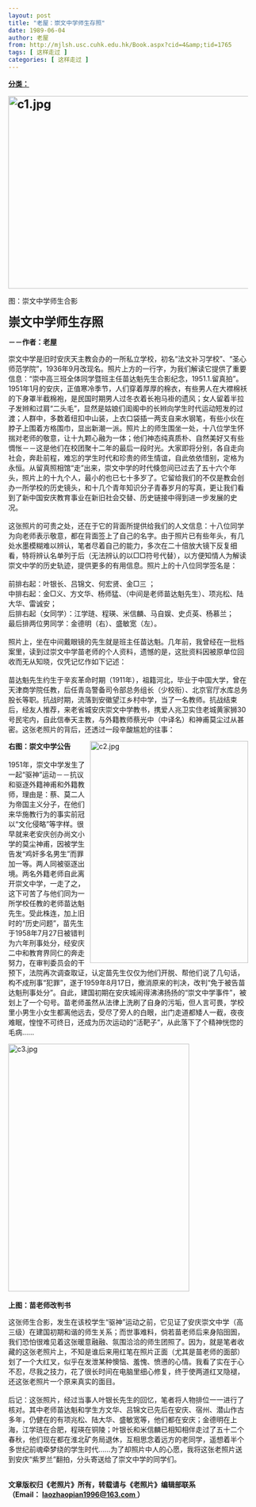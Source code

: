 ```yaml
---
layout: post
title: "老屋：崇文中学师生存照"
date: 1989-06-04
author: 老屋
from: http://mjlsh.usc.cuhk.edu.hk/Book.aspx?cid=4&amp;tid=1765
tags: [ 这样走过 ]
categories: [ 这样走过 ]
---
```


<div style="margin: 15px 10px 10px 0px;">
<div>
<span id="ctl00_ContentPlaceHolder1_chapter1_SubjectLabel" style="font-weight:bold;text-decoration:underline;">
   分类：
  </span>
</div>
<div>
<div>
</div>
<div style="MARGIN: 15px 10px 10px 0px">
<div>
<p>
<strong>
<font size="5">
<img align="top" alt="c1.jpg" border="0" height="389" src="https://i.imgur.com/sCTKVN0.jpg" width="533"/>
</font>
</strong>
</p>
<p>
     图：崇文中学师生合影
    </p>
<p>
<strong>
<font size="5">
       崇文中学师生存照
      </font>
</strong>
</p>
<p>
<strong>
      －－作者：老屋
     </strong>
</p>
<p>
     崇文中学是旧时安庆天主教会办的一所私立学校，初名“法文补习学校”、“圣心师范学院”，1936年9月改现名。照片上方的一行字，为我们解读它提供了重要信息：“崇中高三班全体同学暨班主任苗达魁先生合影纪念，1951.1.留真拍”。1951年1月的安庆，正值寒冷季节，人们穿着厚厚的棉衣，有些男人在大襟棉袄的下身罩半截棉袍，是民国时期男人过冬衣着长袍马褂的遗风；女人留着半拉子发辫和过肩“二头毛”，显然是姑娘们闺阁中的长辫向学生时代运动短发的过渡；人群中，多数着纽扣中山装，上衣口袋插一两支自来水钢笔，有些小伙在脖子上围着方格围巾，显出新潮一派。照片上的师生围坐一处，十八位学生怀揣对老师的敬意，让十九颗心融为一体；他们神态纯真质朴、自然美好又有些惆怅－－这是他们在校团聚十二年的最后一段时光。大家即将分别，各自走向社会，奔赴前程，难忘的学生时代和珍贵的师生情谊，自此依依惜别，定格为永恒。从留真照相馆“走”出来，崇文中学的时代倏忽间已过去了五十六个年头，照片上的十九个人，最小的也已七十多岁了。它留给我们的不仅是教会创办一所学校的历史镜头，和十几个青年知识分子青春岁月的写真，更让我们看到了新中国安庆教育事业在新旧社会交替、历史链接中得到进一步发展的史况。
     <br/>
<br/>
     这张照片的可贵之处，还在于它的背面所提供给我们的人文信息：十八位同学为向老师表示敬意，都在背面签上了自己的名字。由于照片已有些年头，有几处水墨模糊难以辨认，笔者尽着自己的能力，多次在二十倍放大镜下反复细看，特将辨认名单列于后（无法辨认的以□□符号代替），以方便知情人为解读崇文中学的历史轨迹，提供更多的有用信息。照片上的十八位同学签名是：
     <br/>
<br/>
     前排右起：叶银长、吕锦文、何宏贤、金□三 ；
     <br/>
     中排右起：金□义、方文华、杨师猛、（中间是老师苗达魁先生）、项兆松、陆大华、雷诚安；
     <br/>
     后排右起（女同学）：江学琏、程瑛、米信麟、马自娱、史贞英、杨慕兰；
     <br/>
     最后排两位男同学：金德明（右）、盛敏宽（左）。
     <br/>
<br/>
     照片上，坐在中间戴眼镜的先生就是班主任苗达魁。几年前，我曾经在一批档案里，读到过崇文中学苗老师的个人资料，遗憾的是，这批资料因被原单位回收而无从知晓，仅凭记忆作如下记述：
     <br/>
<br/>
     苗达魁先生约生于辛亥革命时期（1911年），祖籍河北，毕业于中国大学，曾在天津商学院任教，后任青岛警备司令部总务组长（少校衔）、北京官厅水库总务股长等职。抗战时期，流落到安徽望江乡村中学，当了一名教师。抗战结束后，经友人推荐，来老省城安庆崇文中学教书，携爱人兆卫实住老城黄家狮30号民宅内，自此信奉天主教，与外籍教师蔡光中（中译名）和神甫莫尘过从甚密。这张老照片的背后，还透过一段辛酸尴尬的往事：
    </p>
<p>
<strong>
      右图：崇文中学公告
     </strong>
<img align="right" alt="c2.jpg" border="0" height="448" src="https://i.imgur.com/2L4wrLM.jpeg" width="319"/>
<br/>
<br/>
     1951年，崇文中学发生了一起“驱神”运动－－抗议和驱逐外籍神甫和外籍教师，理由是：蔡、莫二人为帝国主义分子，在他们来华施教行为的事实前冠以“文化侵略”等字样。很早就来老安庆创办尚文小学的莫尘神甫，因被学生告发“鸡奸多名男生”而罪加一等。两人同被驱逐出境。两名外籍老师自此离开崇文中学，一走了之，这下可苦了与他们同为一所学校任教的老师苗达魁先生。受此株连，加上旧时的“历史问题”，苗先生于1958年7月27日被错判为六年刑事处分，经安庆二中和教育界同仁的奔走努力，在审判委员会的干预下，法院再次调查取证，认定苗先生仅仅为他们开脱、帮他们说了几句话，构不成刑事“犯罪”，遂于1959年8月17日，撤消原来的判决，改判“免于被告苗达魁刑事处分”。自此，建国初期在安庆城闹得沸沸扬扬的“崇文中学事件”，被划上了一个句号。苗老师虽然从法律上洗刷了自身的污垢，但人言可畏，学校里小男生小女生都离他远去，受尽了旁人的白眼，出门走道都矮人一截，夜夜难眠，惶惶不可终日，还成为历次运动的“活靶子”，从此落下了个精神恍惚的毛病……
    </p>
<p>
<img align="top" alt="c3.jpg" border="0" height="500" src="https://i.imgur.com/P2Jp4Ai.jpeg" width="365"/>
<br/>
<br/>
<strong>
      上图：苗老师改判书
     </strong>
</p>
<p>
     这张师生合影，发生在该校学生“驱神”运动之前，它见证了安庆崇文中学（高三级）在建国初期和谐的师生关系；而世事难料，倘若苗老师后来身陷囹圄，我们恐怕很难见着这张暖意融融、氛围洽洽的师生团照了。因为，就是笔者收藏的这张老照片上，不知是谁后来用红笔在照片正面（尤其是苗老师的面部）划了一个大红叉，似乎在发泄某种懊恼、羞愧、愤懑的心情。我看了实在于心不忍，尽我之技力，花了很长时间在电脑里细心修复，终于使两道红叉隐褪，还这张老照片一个原来真实的面目。
     <br/>
<br/>
     后记：这张照片，经过当事人叶银长先生的回忆，笔者将人物排位一一进行了核对。其中老师苗达魁和学生方文华、吕锦文已先后在安庆、宿州、潜山作古多年，仍健在的有项兆松、陆大华、盛敏宽等，他们都在安庆；金德明在上海，江学琏在合肥，程瑛在铜陵；叶银长和米信麟已相知相伴走过了五十二个春秋，他们现在都在淮北矿务局退休，互相思念着远方的老同学，遥想着半个多世纪前魂牵梦绕的学生时代……为了却照片中人的心愿，我将这张老照片送到安庆“紫罗兰”翻拍，分头寄送给了崇文中学的同学们。
    </p>
<p>
<br/>
<strong>
      文章版权归《老照片》所有，转载请与《老照片》编辑部联系
      <br/>
      （Email：
     </strong>
<a href="mailto:laozhaopian1996@163.com">
<strong>
       laozhaopian1996@163.com
      </strong>
</a>
<strong>
      ）
     </strong>
</p>
</div>
</div>
</div>
</div>
